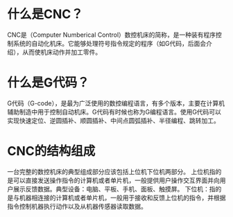 # 什么是CNC？
CNC是（Computer Numberical Control）数控机床的简称，是一种装有程序控制系统的自动化机床。它能够处理符号指令规定的程序（如G代码，后面会介绍），从而使机床动作并加工零件。   

# 什么是G代码？
G代码（G-code），是最为广泛使用的数控编程语言，有多个版本，主要在计算机辅助制造中用于控制自动机床。G代码有时候也称为G编程语言。使用G代码可以实现快速定位、逆圆插补、顺圆插补、中间点圆弧插补、半径编程、跳转加工。

# CNC的结构组成
一台完整的数控机床的典型组成部分应该包括上位机下位机两部分。
上位机指的是可以直接发送操作指令的计算机或者单片机，一般提供用户操作交互界面并向用户展示反馈数据。典型设备：电脑、平板、手机、面板、触摸屏。
下位机：指的是与机器相连接的计算机或者单片机，一般用于接收和反馈上位机的指令，并根据指令控制机器执行动作以及从机器传感器读取数据。
